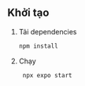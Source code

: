 ## Khởi tạo 
1. Tải dependencies

   ```bash
   npm install
   ```

2. Chạy

   ```bash
    npx expo start
   ```

